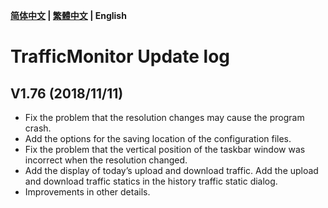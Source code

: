 **[简体中文](https://github.com/zhongyang219/TrafficMonitor/blob/master/UpdateLog/update_log.md) | [繁體中文](https://github.com/zhongyang219/TrafficMonitor/blob/master/UpdateLog/update_log_zh-tw.md) | English**<br>
# TrafficMonitor Update log
## V1.76 (2018/11/11)
* Fix the problem that the resolution changes may cause the program crash.
* Add the options for the saving location of the configuration files.
* Fix the problem that the vertical position of the taskbar window was incorrect when the resolution changed.
* Add the display of today’s upload and download traffic. Add the upload and download traffic statics in the history traffic static dialog.
* Improvements in other details.

